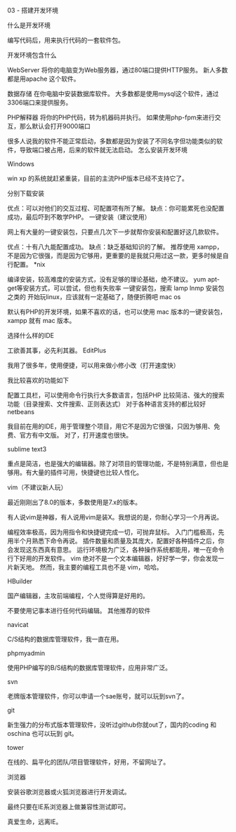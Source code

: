 03 - 搭建开发环境

什么是开发环境

编写代码后，用来执行代码的一套软件包。

开发环境包含什么

WebServer 将你的电脑变为Web服务器，通过80端口提供HTTP服务。 新人多数都是用apache 这个软件。

数据存储 在你电脑中安装数据库软件。 大多数都是使用mysql这个软件，通过3306端口来提供服务。

PHP解释器 将你的PHP代码，转为机器码并执行。 如果使用php-fpm来进行交互，那么默认会打开9000端口

很多人说我的软件不能正常启动，多数都是因为安装了不同名字但功能类似的软件，导致端口被占用，后来的软件就无法启动。
怎么安装开发环境

Windows

win xp 的系统就赶紧重装，目前的主流PHP版本已经不支持它了。

分别下载安装

优点：可以对他们的交互过程、可配置项有所了解。
缺点：你可能累死也没配置成功，最后吓到不敢学PHP。
一键安装（建议使用）

网上有大量的一键安装包，只要点几次下一步就帮你安装和配置好这几款软件。

优点：十有八九能配置成功。
缺点：缺乏基础知识的了解。
推荐使用 xampp，不是因为它很强，而是因为它够用，更重要的是我就只用过这一款，更多时候是自行配置。
*nix

编译安装，较高难度的安装方式，没有足够的理论基础，绝不建议。
yum apt-get等安装方式，可以尝试，但也有失败率
一键安装包，搜索 lamp lnmp 安装包之类的
开始玩linux，应该就有一定基础了，随便折腾吧
mac os

默认有PHP的开发环境，如果不喜欢的话，也可以使用 mac 版本的一键安装包，xampp 就有 mac 版本。

选择什么样的IDE

工欲善其事，必先利其器。
EditPlus

我用了很多年，使用便捷，可以用来做小修小改（打开速度快）

我比较喜欢的功能如下

配置工具栏，可以使用命令行执行大多数语言，包括PHP
比较简洁、强大的搜索功能（目录搜索、文件搜索、正则表达式）
对于各种语言支持的都比较好
netbeans

我目前在用的IDE，用于管理整个项目，用它不是因为它很强，只因为够用、免费、官方有中文版。 对了，打开速度也很快。

sublime text3

重点是简洁，也是强大的编辑器。除了对项目的管理功能，不是特别满意，但也是够用。有大量的插件可用，快捷键也比较人性化。

vim（不建议新人玩）

最近刚刚出了8.0的版本，多数使用是7.x的版本。

有人说vim是神器，有人说用vim是装X。我想说的是，你耐心学习一个月再说。

编程效率极高，因为用指令和快捷键完成一切，可抛弃鼠标。
入门门槛极高，先用半个月熟悉下命令再说。
插件数量和质量及其庞大，配置好各种插件之后，你会发现这东西真有意思。
运行环境极为广泛，各种操作系统都能用，唯一在命令行下好用的开发软件。
vim 绝对不是一个文本编辑器，好好学一学，你会发现一片新天地。
然而，我主要的编程工具也不是 vim，哈哈。

HBuilder

国产编辑器，主攻前端编程，个人觉得算是好用的。

不要使用记事本进行任何代码编辑。
其他推荐的软件

navicat

C/S结构的数据库管理软件，我一直在用。

phpmyadmin

使用PHP编写的B/S结构的数据库管理软件，应用非常广泛。

svn

老牌版本管理软件，你可以申请一个sae账号，就可以玩到svn了。

git

新生强力的分布式版本管理软件，没听过github你就out了，国内的coding 和 oschina 也可以玩到 git。

tower

在线的、扁平化的团队/项目管理软件，好用，不留网址了。

浏览器

安装谷歌浏览器或火狐浏览器进行开发调试。

最终只要在IE系浏览器上做兼容性测试即可。

真爱生命，远离IE。
